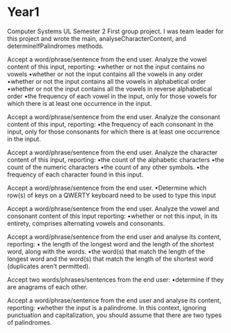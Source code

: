 # Year1
Computer Systems UL
Semester 2 
First group project.
I was team leader for this project and wrote the main, analyseCharacterContent, and determineIfPalindromes methods.


Accept a word/phrase/sentence from the end user. Analyze the vowel content of this input, reporting:
•whether or not the input contains no vowels 
•whether or not the input contains all the vowels in any order 
•whether or not the input contains all the vowels in alphabetical order
•whether or not the input contains all the vowels in reverse alphabetical order
•the frequency of each vowel in the input, only for those vowels for which there is at least one occurrence in the input. 

Accept a word/phrase/sentence from the end user. Analyze the consonant content of this input, reporting:
•the frequency of each consonant in the input, only for those consonants for which there is at least one occurrence in the input. 

Accept a word/phrase/sentence from the end user. Analyze the character content of this input, reporting:
•the count of the alphabetic characters
•the count of the numeric characters
•the count of any other symbols. 
•the frequency of each character found in this input.   

Accept a word/phrase/sentence from the end user.
•Determine which row(s) of keys on a QWERTY keyboard need to be used to type this input

Accept a word/phrase/sentence from the end user. Analyze the vowel and consonant content of this input reporting:
•whether or not this input, in its entirety, comprises alternating vowels and consonants.

Accept a word/phrase/sentence from the end user and analyse its content, reporting:
• the length of the longest word and the length of the shortest word, along with the words.
•the word(s) that match the length of the longest word and the word(s) that match the length of the shortest word (duplicates aren't permitted).

Accept two words/phrases/sentences from the end user:
•determine if they are anagrams of each other.
  
Accept a word/phrase/sentence from the end user and analyse its content, reporting:
•whether the input is a palindrome. In this context, ignoring punctuation and capitalization, you should assume that there are two types of palindromes.
